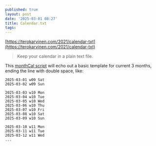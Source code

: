 ```yaml
---
published: true
layout: post
date: '2025-03-01 08:27'
title: Calendar.txt
tags: 
---
```

[https://terokarvinen.com/2021/calendar-txt](https://terokarvinen.com/2021/calendar-txt)

> Keep your calendar in a plain text file.

This [monthCal script](https://raw.githubusercontent.com/brontosaurusrex/bucentaur/refs/heads/master/.experiments/bin/monthCal) will echo out a basic template for current 3 months, ending the line with double space, like:

    2025-03-01 w09 Sat
    2025-03-02 w09 Sun

    2025-03-03 w10 Mon
    2025-03-04 w10 Tue
    2025-03-05 w10 Wed
    2025-03-06 w10 Thu
    2025-03-07 w10 Fri
    2025-03-08 w10 Sat
    2025-03-09 w10 Sun

    2025-03-10 w11 Mon
    2025-03-11 w11 Tue
    2025-03-12 w11 Wed
    ...
